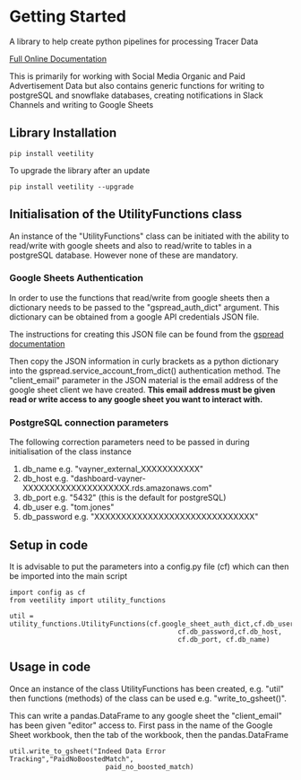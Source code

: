 # Getting Started
A library to help create python pipelines for processing Tracer Data

[Full Online Documentation](https://vaynermedia-london.github.io/veetility/)

This is primarily for working with Social Media Organic and Paid Advertisement Data but also contains
generic functions for writing to postgreSQL and snowflake databases, creating notifications in Slack
Channels and writing to Google Sheets

## Library Installation
```
pip install veetility
```
To upgrade the library after an update
```
pip install veetility --upgrade
```
## Initialisation of the UtilityFunctions class
An instance of the "UtilityFunctions" class can be initiated with the ability to read/write with 
google sheets and also to read/write to tables in a postgreSQL database. However none of these
are mandatory.

### Google Sheets Authentication
In order to use the functions that read/write from google sheets then a dictionary
needs to be passed to the "gspread_auth_dict" argument. 
This dictionary can be obtained from a google API credentials JSON file.

The instructions for creating this JSON file can be found from the [gspread documentation](https://docs.gspread.org/en/latest/oauth2.html)

Then copy the JSON information in curly brackets as a python dictionary into the gspread.service_account_from_dict() authentication method. The "client_email" parameter in the JSON material is the email address of the google sheet
client we have created. **This email address must be given read or write access to any google sheet you want to 
interact with.**

### PostgreSQL connection parameters
The following correction parameters need to be passed in during initialisation of the class instance

1. db_name e.g. "vayner_external_XXXXXXXXXXX"
2. db_host e.g. "dashboard-vayner-XXXXXXXXXXXXXXXXXXXX.rds.amazonaws.com"
3. db_port e.g. "5432" (this is the default for postgreSQL)
4. db_user e.g. "tom.jones"
5. db_password e.g. "XXXXXXXXXXXXXXXXXXXXXXXXXXXXXX"

## Setup in code
It is advisable to put the parameters into a config.py file (cf) which can then be imported into
the main script

```
import config as cf
from veetility import utility_functions

util = utility_functions.UtilityFunctions(cf.google_sheet_auth_dict,cf.db_user, 
                                          cf.db_password,cf.db_host,
                                          cf.db_port, cf.db_name)
```

## Usage in code
Once an instance of the class UtilityFunctions has been created, e.g. "util" then functions (methods) 
of the class can be used e.g. "write_to_gsheet()".

This can write a pandas.DataFrame to any google sheet the "client_email" has been given "editor" access to.
First pass in the name of the Google Sheet workbook, then the tab of the workbook, then the pandas.DataFrame
```
util.write_to_gsheet("Indeed Data Error Tracking","PaidNoBoostedMatch", 
                        paid_no_boosted_match)
```